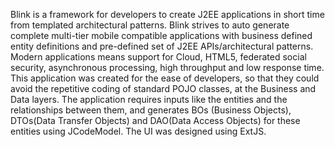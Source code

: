 
Blink is a framework for developers to create J2EE applications in short time from templated architectural patterns. Blink strives to auto generate complete multi-tier mobile compatible applications with business defined entity definitions and pre-defined set of J2EE APIs/architectural patterns. 
Modern applications means support for Cloud, HTML5, federated social security, asynchronous processing, high throughput and low response time.  
This application was created for the ease of developers, so that they could avoid the repetitive coding of standard POJO classes, at the Business and Data layers. 
The application requires inputs like the entities and the relationships between them, and generates BOs (Business Objects), DTOs(Data Transfer Objects) and DAO(Data Access Objects) for these entities using JCodeModel. The UI was designed using ExtJS.
